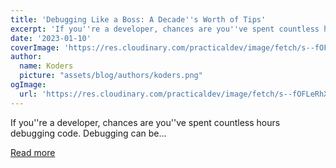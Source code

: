 ```yaml
---
title: 'Debugging Like a Boss: A Decade''s Worth of Tips'
excerpt: 'If you''re a developer, chances are you''ve spent countless hours debugging code. Debugging can be...'
date: '2023-01-10'
coverImage: 'https://res.cloudinary.com/practicaldev/image/fetch/s--fOFLeRhX--/c_imagga_scale,f_auto,fl_progressive,h_420,q_auto,w_1000/https://dev-to-uploads.s3.amazonaws.com/uploads/articles/yyuz1rzkiqmo0ljfzvh4.png'
author:
  name: Koders
  picture: "assets/blog/authors/koders.png"
ogImage:
  url: 'https://res.cloudinary.com/practicaldev/image/fetch/s--fOFLeRhX--/c_imagga_scale,f_auto,fl_progressive,h_420,q_auto,w_1000/https://dev-to-uploads.s3.amazonaws.com/uploads/articles/yyuz1rzkiqmo0ljfzvh4.png'
---
```


If you''re a developer, chances are you''ve spent countless hours debugging code. Debugging can be...

[Read more](https://dev.to/codewithvoid/debugging-like-a-boss-a-decades-worth-of-tips-1439)
